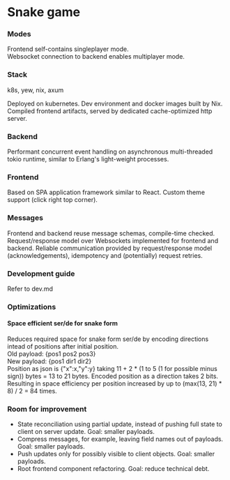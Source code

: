 # Snake game

### Modes
Frontend self-contains singleplayer mode.\
Websocket connection to backend enables multiplayer mode.

### Stack
k8s, yew, nix, axum

Deployed on kubernetes. Dev environment and docker images built by Nix. Compiled frontend artifacts, served by dedicated cache-optimized http server.

### Backend
Performant concurrent event handling on asynchronous multi-threaded tokio runtime, similar to Erlang's light-weight processes.

### Frontend
Based on SPA application framework similar to React. Custom theme support (click right top corner).

### Messages
Frontend and backend reuse message schemas, compile-time checked. Request/response model over Websockets implemented for frontend and backend. Reliable communication provided by request/response model (acknowledgements), idempotency and (potentially) request retries.

### Development guide
Refer to dev.md

### Optimizations
#### Space efficient ser/de for snake form
Reduces required space for snake form ser/de by encoding directions intead of positions after initial position. \
Old payload: {pos1 pos2 pos3} \
New payload: {pos1 dir1 dir2} \
Position as json is {"x":x,"y":y} taking 11 + 2 * (1 to 5 (1 for possible minus sign)) bytes = 13 to 21 bytes. Encoded position as a direction takes 2 bits. Resulting in space efficiency per position increased by up to (max(13, 21) * 8) / 2 = 84 times.

### Room for improvement
- State reconciliation using partial update, instead of pushing full state to client on server update. Goal: smaller payloads.
- Compress messages, for example, leaving field names out of payloads. Goal: smaller payloads.
- Push updates only for possibly visible to client objects. Goal: smaller payloads.
- Root frontend component refactoring. Goal: reduce technical debt.